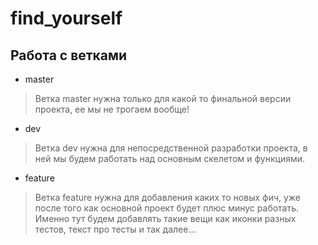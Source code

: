 # find_yourself
## Работа с ветками
- master
> Ветка master нужна только для какой то финальной версии проекта, ее мы не трогаем вообще!
- dev
> Ветка dev нужна для непосредственной разработки проекта, в ней мы будем работать над основным скелетом и функциями.
- feature
> Ветка feature нужна для добавления каких то новых фич, уже после того как основной проект будет плюс минус работать. Именно тут будем добавлять такие вещи как иконки разных тестов, текст про тесты и так далее...